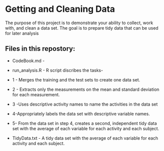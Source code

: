# Getting and Cleaning Data

The purpose of this project is to demonstrate your ability to collect, work with, and clean a data set. The goal is to prepare tidy data that can be used for later analysis

## Files in this repostory:

-   CodeBook.md -

-   run_analysis.R - R script discribes the tasks-

-   1 - Merges the training and the test sets to create one data set.

-   2 - Extracts only the measurements on the mean and standard deviation for each measurement.

-   3 -Uses descriptive activity names to name the activities in the data set

-   4-Appropriately labels the data set with descriptive variable names.

-   5- From the data set in step 4, creates a second, independent tidy data set with the average of each variable for each activity and each subject.

-   TidyData.txt - A tidy data set with the average of each variable for each activity and each subject.
